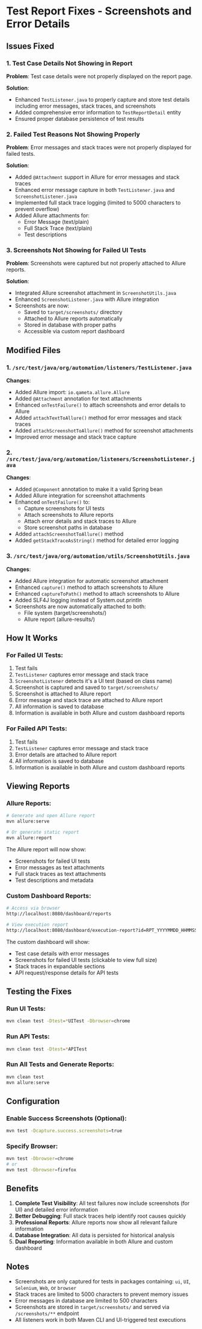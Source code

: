 # Test Report Fixes - Screenshots and Error Details

## Issues Fixed

### 1. Test Case Details Not Showing in Report
**Problem**: Test case details were not properly displayed on the report page.

**Solution**: 
- Enhanced `TestListener.java` to properly capture and store test details including error messages, stack traces, and screenshots
- Added comprehensive error information to `TestReportDetail` entity
- Ensured proper database persistence of test results

### 2. Failed Test Reasons Not Showing Properly
**Problem**: Error messages and stack traces were not properly displayed for failed tests.

**Solution**:
- Added `@Attachment` support in Allure for error messages and stack traces
- Enhanced error message capture in both `TestListener.java` and `ScreenshotListener.java`
- Implemented full stack trace logging (limited to 5000 characters to prevent overflow)
- Added Allure attachments for:
  - Error Message (text/plain)
  - Full Stack Trace (text/plain)
  - Test descriptions

### 3. Screenshots Not Showing for Failed UI Tests
**Problem**: Screenshots were captured but not properly attached to Allure reports.

**Solution**:
- Integrated Allure screenshot attachment in `ScreenshotUtils.java`
- Enhanced `ScreenshotListener.java` with Allure integration
- Screenshots are now:
  - Saved to `target/screenshots/` directory
  - Attached to Allure reports automatically
  - Stored in database with proper paths
  - Accessible via custom report dashboard

## Modified Files

### 1. `/src/test/java/org/automation/listeners/TestListener.java`
**Changes**:
- Added Allure import: `io.qameta.allure.Allure`
- Added `@Attachment` annotation for text attachments
- Enhanced `onTestFailure()` to attach screenshots and error details to Allure
- Added `attachTextToAllure()` method for error messages and stack traces
- Added `attachScreenshotToAllure()` method for screenshot attachments
- Improved error message and stack trace capture

### 2. `/src/test/java/org/automation/listeners/ScreenshotListener.java`
**Changes**:
- Added `@Component` annotation to make it a valid Spring bean
- Added Allure integration for screenshot attachments
- Enhanced `onTestFailure()` to:
  - Capture screenshots for UI tests
  - Attach screenshots to Allure reports
  - Attach error details and stack traces to Allure
  - Store screenshot paths in database
- Added `attachScreenshotToAllure()` method
- Added `getStackTraceAsString()` method for detailed error logging

### 3. `/src/test/java/org/automation/utils/ScreenshotUtils.java`
**Changes**:
- Added Allure integration for automatic screenshot attachment
- Enhanced `capture()` method to attach screenshots to Allure
- Enhanced `captureToPath()` method to attach screenshots to Allure
- Added SLF4J logging instead of System.out.println
- Screenshots are now automatically attached to both:
  - File system (target/screenshots/)
  - Allure report (allure-results/)

## How It Works

### For Failed UI Tests:
1. Test fails
2. `TestListener` captures error message and stack trace
3. `ScreenshotListener` detects it's a UI test (based on class name)
4. Screenshot is captured and saved to `target/screenshots/`
5. Screenshot is attached to Allure report
6. Error message and stack trace are attached to Allure report
7. All information is saved to database
8. Information is available in both Allure and custom dashboard reports

### For Failed API Tests:
1. Test fails
2. `TestListener` captures error message and stack trace
3. Error details are attached to Allure report
4. All information is saved to database
5. Information is available in both Allure and custom dashboard reports

## Viewing Reports

### Allure Reports:
```bash
# Generate and open Allure report
mvn allure:serve

# Or generate static report
mvn allure:report
```

The Allure report will now show:
- Screenshots for failed UI tests
- Error messages as text attachments
- Full stack traces as text attachments
- Test descriptions and metadata

### Custom Dashboard Reports:
```bash
# Access via browser
http://localhost:8080/dashboard/reports

# View execution report
http://localhost:8080/dashboard/execution-report?id=RPT_YYYYMMDD_HHMMSS_XXXX
```

The custom dashboard will show:
- Test case details with error messages
- Screenshots for failed UI tests (clickable to view full size)
- Stack traces in expandable sections
- API request/response details for API tests

## Testing the Fixes

### Run UI Tests:
```bash
mvn clean test -Dtest=*UITest -Dbrowser=chrome
```

### Run API Tests:
```bash
mvn clean test -Dtest=*APITest
```

### Run All Tests and Generate Reports:
```bash
mvn clean test
mvn allure:serve
```

## Configuration

### Enable Success Screenshots (Optional):
```bash
mvn test -Dcapture.success.screenshots=true
```

### Specify Browser:
```bash
mvn test -Dbrowser=chrome
# or
mvn test -Dbrowser=firefox
```

## Benefits

1. **Complete Test Visibility**: All test failures now include screenshots (for UI) and detailed error information
2. **Better Debugging**: Full stack traces help identify root causes quickly
3. **Professional Reports**: Allure reports now show all relevant failure information
4. **Database Integration**: All data is persisted for historical analysis
5. **Dual Reporting**: Information available in both Allure and custom dashboard

## Notes

- Screenshots are only captured for tests in packages containing: `ui`, `UI`, `Selenium`, `Web`, or `browser`
- Stack traces are limited to 5000 characters to prevent memory issues
- Error messages in database are limited to 500 characters
- Screenshots are stored in `target/screenshots/` and served via `/screenshots/**` endpoint
- All listeners work in both Maven CLI and UI-triggered test executions

